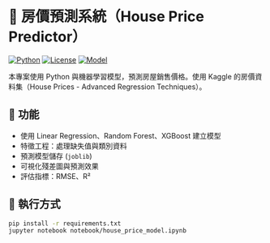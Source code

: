 # 🏡 房價預測系統（House Price Predictor）

[![Python](https://img.shields.io/badge/Python-3.8+-blue)](https://www.python.org/)
[![License](https://img.shields.io/badge/License-MIT-green.svg)](https://opensource.org/licenses/MIT)
[![Model](https://img.shields.io/badge/Model-LinearRegression%20%7C%20XGBoost-orange)]()

本專案使用 Python 與機器學習模型，預測房屋銷售價格。使用 Kaggle 的房價資料集（House Prices - Advanced Regression Techniques）。

## 🔧 功能
- 使用 Linear Regression、Random Forest、XGBoost 建立模型
- 特徵工程：處理缺失值與類別資料
- 預測模型儲存 (`joblib`)
- 可視化殘差圖與預測效果
- 評估指標：RMSE、R²

## 🚀 執行方式
```bash
pip install -r requirements.txt
jupyter notebook notebook/house_price_model.ipynb

